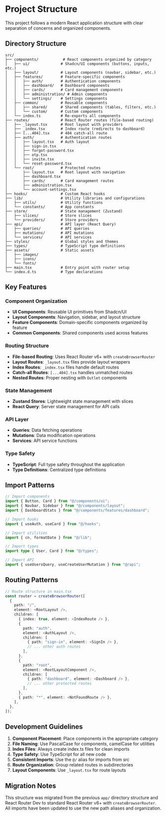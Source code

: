 # Project Structure

This project follows a modern React application structure with clear separation of concerns and organized components.

## Directory Structure

```
src/
├── components/           # React components organized by category
│   ├── ui/              # Shadcn/UI components (buttons, inputs, etc.)
│   ├── layout/          # Layout components (navbar, sidebar, etc.)
│   ├── features/        # Feature-specific components
│   │   ├── auth/        # Authentication components
│   │   ├── dashboard/   # Dashboard components
│   │   ├── cards/       # Card management components
│   │   ├── administration/ # Admin components
│   │   └── settings/    # Settings components
│   ├── common/          # Reusable components
│   │   ├── shared/      # Shared components (tables, filters, etc.)
│   │   └── custom/      # Custom components
│   └── index.ts         # Re-exports all components
├── routes/              # React Router routes (file-based routing)
│   ├── _layout.tsx      # Root layout with providers
│   ├── _index.tsx       # Index route (redirects to dashboard)
│   ├── [...404].tsx     # 404 catch-all route
│   ├── auth/            # Authentication routes
│   │   ├── layout.tsx   # Auth layout
│   │   ├── sign-in.tsx
│   │   ├── forgot-password.tsx
│   │   ├── otp.tsx
│   │   ├── invite.tsx
│   │   └── reset-password.tsx
│   └── root/            # Protected routes
│       ├── layout.tsx   # Root layout with navigation
│       ├── dashboard.tsx
│       ├── cards/       # Card management routes
│       ├── administration.tsx
│       └── account-settings.tsx
├── hooks/               # Custom React hooks
├── lib/                 # Utility libraries and configurations
│   ├── utils/           # Utility functions
│   └── constants/       # App constants
├── store/               # State management (Zustand)
│   ├── slices/          # Store slices
│   └── providers/       # Store providers
├── api/                 # API layer (React Query)
│   ├── queries/         # API queries
│   ├── mutations/       # API mutations
│   └── services/        # API services
├── styles/              # Global styles and themes
├── types/               # TypeScript type definitions
├── assets/              # Static assets
│   ├── images/
│   ├── icons/
│   └── fonts/
├── main.tsx             # Entry point with router setup
└── index.d.ts           # Type declarations
```

## Key Features

### Component Organization

- **UI Components**: Reusable UI primitives from Shadcn/UI
- **Layout Components**: Navigation, sidebar, and layout structure
- **Feature Components**: Domain-specific components organized by feature
- **Common Components**: Shared components used across features

### Routing Structure

- **File-based Routing**: Uses React Router v6+ with `createBrowserRouter`
- **Layout Routes**: `_layout.tsx` files provide layout wrappers
- **Index Routes**: `_index.tsx` files handle default routes
- **Catch-all Routes**: `[...404].tsx` handles unmatched routes
- **Nested Routes**: Proper nesting with `Outlet` components

### State Management

- **Zustand Stores**: Lightweight state management with slices
- **React Query**: Server state management for API calls

### API Layer

- **Queries**: Data fetching operations
- **Mutations**: Data modification operations
- **Services**: API service functions

### Type Safety

- **TypeScript**: Full type safety throughout the application
- **Type Definitions**: Centralized type definitions

## Import Patterns

```typescript
// Import components
import { Button, Card } from "@/components/ui";
import { Navbar, Sidebar } from "@/components/layout";
import { DashboardStats } from "@/components/features/dashboard";

// Import hooks
import { useAuth, useCard } from "@/hooks";

// Import utilities
import { cn, formatDate } from "@/lib";

// Import types
import type { User, Card } from "@/types";

// Import API
import { useUsersQuery, useCreateUserMutation } from "@/api";
```

## Routing Patterns

```typescript
// Route structure in main.tsx
const router = createBrowserRouter([
  {
    path: "/",
    element: <RootLayout />,
    children: [
      { index: true, element: <IndexRoute /> },
      {
        path: "auth",
        element: <AuthLayout />,
        children: [
          { path: "sign-in", element: <SignIn /> },
          // ... other auth routes
        ],
      },
      {
        path: "root",
        element: <RootLayoutComponent />,
        children: [
          { path: "dashboard", element: <Dashboard /> },
          // ... other protected routes
        ],
      },
      { path: "*", element: <NotFoundRoute /> },
    ],
  },
]);
```

## Development Guidelines

1. **Component Placement**: Place components in the appropriate category
2. **File Naming**: Use PascalCase for components, camelCase for utilities
3. **Index Files**: Always create index.ts files for clean imports
4. **Type Safety**: Use TypeScript for all new code
5. **Consistent Imports**: Use the `@/` alias for imports from src
6. **Route Organization**: Group related routes in subdirectories
7. **Layout Components**: Use `_layout.tsx` for route layouts

## Migration Notes

This structure was migrated from the previous `app/` directory structure and React Router Dev to standard React Router v6+ with `createBrowserRouter`. All imports have been updated to use the new path aliases and organization.
